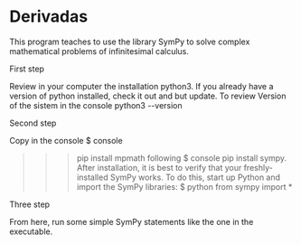# Derivadas
This program teaches to use the library SymPy to solve complex mathematical problems of infinitesimal calculus.

First step

Review in your computer the installation python3. If you already have a version of python installed, check it out and but update. To review Version of the sistem in the console python3 --version 

Second step

Copy in the console
$ console
>>> pip install mpmath
following
$ console
>>> pip install sympy. 
After installation, it is best to verify that your freshly-installed SymPy works. To do this, start up Python and import the SymPy libraries:
$ python
>>> from sympy import *

Three step 

From here, run some simple SymPy statements like the one in the executable.



